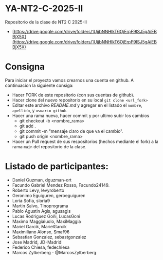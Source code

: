 # YA-NT2-C-2025-II

Repositorio de la clase de NT2 C 2025-II

- [https://drive.google.com/drive/folders/1UjjbNNHIkT6OjErpF9lSJ5gAiEBBjX5X](https://drive.google.com/drive/folders/1UjjbNNHIkT6OjErpF9lSJ5gAiEBBjX5X)

# Consigna

Para iniciar el proyecto vamos crearnos una cuenta en github. A continuacion la siguiente consiga:

- Hacer FORK de este repositorio (con sus cuentas de github).
- Hacer clone del nuevo repositorio en su local `git clone <url_fork>`
- Editar este archivo _README.md_ y agregar en el listado el `nombre`, `apellido`, y `usuario github`.
- Hacer una rama nueva, hacer commit y por ultimo subir los cambios
  - git checkout -b <nombre_rama>
  - git add .
  - git commit -m "mensaje claro de que va el cambio".
  - git push origin <nombre_rama>
- Hacer un Pull request de sus respositorios (hechos mediante el fork) a la rama `main` del repositorio de la clase.

# Listado de participantes:

- Daniel Guzman, dguzman-ort
- Facundo Gabriel Mendez Rosso, Facundo24149.
- Roberto Levy, levyroberto
- Geronimo Eguiguren, geroeguiguren
- Loria Sofia, sloria9
- Martin Salvo, Tinoprograma
- Pablo Agustin Agis, agusagis
- Lucas Rodriguez Goñi, LucasGoni
- Maximo Maggiaiuolo, MaxiMaggia
- Mariel Garcik, MarielGarcik
- Maximiliano Alonso, Smaf96
- Sebastian Gonzalez, sebastgonzalez
- Jose Madrid, JD-Madrid
- Federico Chiesa, fedechiesa
- Marcos Zylberberg - @MarcosZylberberg
